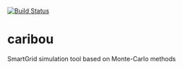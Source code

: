 [![Build Status](https://travis-ci.org/mathildebadoual/caribou.svg?branch=master)](https://travis-ci.org/mathildebadoual/caribou)


# caribou
SmartGrid simulation tool based on Monte-Carlo methods
